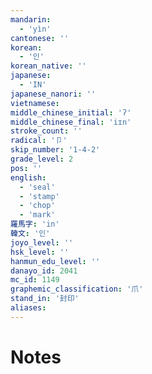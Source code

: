 ```yaml
---
mandarin:
  - 'yìn'
cantonese: ''
korean:
  - '인'
korean_native: ''
japanese:
  - 'IN'
japanese_nanori: ''
vietnamese:
middle_chinese_initial: 'ʔ'
middle_chinese_final: 'iɪn'
stroke_count: ''
radical: '卩'
skip_number: '1-4-2'
grade_level: 2
pos: ''
english:
  - 'seal'
  - 'stamp'
  - 'chop'
  - 'mark'
羅馬字: 'in'
韓文: '인'
joyo_level: ''
hsk_level: ''
hanmun_edu_level: ''
danayo_id: 2041
mc_id: 1149
graphemic_classification: '爪'
stand_in: '封印'
aliases:
---
```


# Notes
